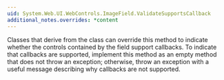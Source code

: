 ```yaml
---
uid: System.Web.UI.WebControls.ImageField.ValidateSupportsCallback
additional_notes.overrides: *content
---
```


<p>Classes that derive from the <xref href="System.Web.UI.WebControls.DataControlField"></xref> class can override this method to indicate whether the controls contained by the field support callbacks. To indicate that callbacks are supported, implement this method as an empty method that does not throw an exception; otherwise, throw an exception with a useful message describing why callbacks are not supported.</p>


